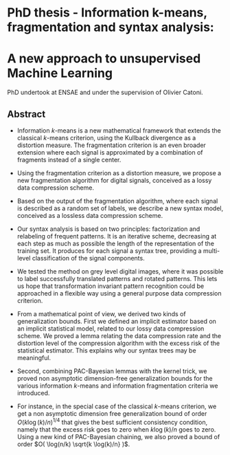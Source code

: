 # PhD thesis - Information k-means, fragmentation and syntax analysis:
# A new approach to unsupervised Machine Learning

PhD undertook at ENSAE and under the supervision of  Olivier Catoni.

## Abstract

* Information $k$-means is a new mathematical framework that 
extends the classical $k$-means criterion, using the 
Kullback divergence as a distortion measure.
The fragmentation criterion is an even broader extension
where each signal is approximated by a combination
of fragments instead of a single center.

* Using the fragmentation criterion as a distortion
measure, we propose a new fragmentation algorithm
for digital signals, conceived as a lossy 
data compression scheme.

* Based on the output of the fragmentation algorithm,
where each signal is described as a random set of 
labels, we describe a new syntax model, conceived as
a lossless data compression scheme.

* Our syntax analysis is based on two principles:
factorization and relabeling of frequent patterns.
It is an iterative scheme, decreasing at each step
as much as possible the length of the representation
of the training set. It produces for each signal 
a syntax tree, providing a multi-level
classification of the signal components.

* We tested the method on grey level digital images,
where it was possible to label successfully 
translated patterns and rotated patterns.
This lets us hope 
that transformation invariant pattern recognition
could be approached in a flexible way using
a general purpose data compression criterion.

* From a mathematical point of view, we derived two 
kinds of generalization bounds. First 
we defined an implicit estimator
based on an implicit statistical model,
related to 
our lossy data 
compression scheme. 
We proved 
a lemma relating the data compression rate
and the distortion level of the compression 
algorithm with the excess risk of 
the statistical estimator. This 
explains why our syntax trees
may be meaningful.

* Second, combining PAC-Bayesian lemmas with the kernel trick,
we proved non asymptotic dimension-free generalization bounds for 
the various information $k$-means and information fragmentation 
criteria we introduced.

* For instance, in the special case of the classical $k$-means 
criterion, 
we get a non asymptotic dimension free generalization bound of order
$O( k \log(k) / n )^{1/4}$
that gives the best sufficient consistency 
condition, namely that the excess risk goes to 
zero when $k \log(k) / n$ goes to zero. Using a new kind of PAC-Bayesian
chaining, we also proved a bound of order 
$O( \log(n/k) \sqrt{k \log(k)/n} )$.









